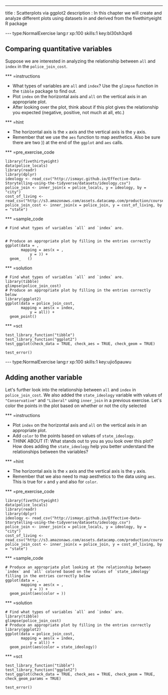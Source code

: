 ---
title       : Scatterplots via ggplot2
description : In this chapter we will create and analyze different plots using datasets in and derived from the fivethirtyeight R package


--- type:NormalExercise lang:r xp:100 skills:1 key:bl30sh3qn6
## Comparing quantitative variables

Suppose we are interested in analyzing the relationship between `all` and `index` in the
`police_join_cost`.

*** =instructions
- What types of variables are `all` and `index`?  Use the `glimpse` function in the `tibble` package to find out.
- Plot `index` on the horizontal axis and `all` on the vertical axis in an appropriate plot.
- After looking over the plot, think about if this plot gives the relationship you expected (negative, positive, not much at all, etc.)

*** =hint
- The horizontal axis is the `x` axis and the vertical axis is the `y` axis.
- Remember that we use the `aes` function to map aesthetics.  Also be sure there are two )) at the end of the `ggplot` and `aes` calls.

*** =pre_exercise_code
```{r}
library(fivethirtyeight)
data(police_locals)
library(readr)
library(dplyr)
ideology <- read_csv("http://ismayc.github.io/Effective-Data-Storytelling-using-the-tidyverse/datasets/ideology.csv")
police_join <- inner_join(x = police_locals, y = ideology, by = "city")
cost_of_living <- read_csv("http://s3.amazonaws.com/assets.datacamp.com/production/course_3085/datasets/cost_of_living.csv")
police_join_cost <- inner_join(x = police_join, y = cost_of_living, by = "state")
```

*** =sample_code
```{r}
# Find what types of variables `all` and `index` are.


# Produce an appropriate plot by filling in the entries correctly
ggplot(data = ,
       mapping = aes(x = ,
           y = )) +
  geom_   ()
```

*** =solution
```{r}
# Find what types of variables `all` and `index` are.
library(tibble)
glimpse(police_join_cost)
# Produce an appropriate plot by filling in the entries correctly below
library(ggplot2)
ggplot(data = police_join_cost,
       mapping = aes(x = index,
           y = all)) +
  geom_point()
```

*** =sct
```{r}
test_library_function("tibble")
test_library_function("ggplot2")
test_ggplot(check_data = TRUE, check_aes = TRUE, check_geom = TRUE)

test_error()
```


--- type:NormalExercise lang:r xp:100 skills:1 key:ujio5pauwu
## Adding another variable

Let's further look into the relationship between `all` and `index` in
`police_join_cost`.  We also added the `state_ideology` variable with values of `"Conservative"` and `"Liberal"` using `inner_join` in a previous exercise.  Let's color
the points in the plot based on whether or not the city selected

*** =instructions
- Plot `index` on the horizontal axis and `all` on the vertical axis in an appropriate plot.
- Add `color` to the points based on values of `state_ideology`.
- THINK ABOUT IT:  What stands out to you as you look over this plot?  How does adding the
`state_ideology` help you better understand the relationships between the variables?

*** =hint
- The horizontal axis is the `x` axis and the vertical axis is the `y` axis.
- Remember that we also need to map aesthetics to the data using `aes`.  This is true for `x` and `y` and also for `color`.

*** =pre_exercise_code
```{r}
library(fivethirtyeight)
data(police_locals)
library(readr)
library(dplyr)
ideology <- read_csv("http://ismayc.github.io/Effective-Data-Storytelling-using-the-tidyverse/datasets/ideology.csv")
police_join <- inner_join(x = police_locals, y = ideology, by = "city")
cost_of_living <- read_csv("http://s3.amazonaws.com/assets.datacamp.com/production/course_3085/datasets/cost_of_living.csv")
police_join_cost <- inner_join(x = police_join, y = cost_of_living, by = "state")
```

*** =sample_code
```{r}
# Produce an appropriate plot looking at the relationship between `index` and `all` colored based on the values of `state_ideology` filling in the entries correctly below
ggplot(data = ,
       mapping = aes(x = ,
           y = )) +
  geom_point(aes(color = ))
```

*** =solution
```{r}
# Find what types of variables `all` and `index` are.
library(tibble)
glimpse(police_join_cost)
# Produce an appropriate plot by filling in the entries correctly
library(ggplot2)
ggplot(data = police_join_cost,
       mapping = aes(x = index,
           y = all)) +
  geom_point(aes(color = state_ideology))
```

*** =sct
```{r}
test_library_function("tibble")
test_library_function("ggplot2")
test_ggplot(check_data = TRUE, check_aes = TRUE, check_geom = TRUE, check_geom_params = TRUE)

test_error()
```

